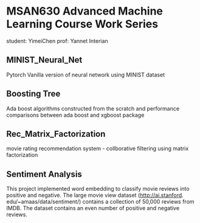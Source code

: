 # MSAN630 Advanced Machine Learning Course Work Series 

student: YimeiChen
prof: Yannet Interian

## MINIST_Neural_Net

Pytorch Vanilla  version of neural network using MINIST dataset

## Boosting Tree

Ada boost algorithms constructed from the scratch and performance comparisons between ada boost and xgboost package 

## Rec_Matrix_Factorization

movie rating recommendation system - collborative filtering using matrix factorization


## Sentiment Analysis

This project implemented word embedding to classify movie reviews into positive and negative. The large movie view dataset (http://ai.stanford. edu/~amaas/data/sentiment/) contains a collection of 50,000 reviews from IMDB. The dataset contains an even number of positive and negative reviews.
